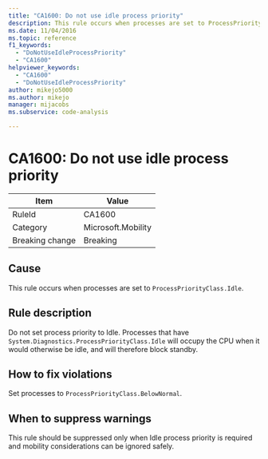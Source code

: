 ```yaml
---
title: "CA1600: Do not use idle process priority"
description: This rule occurs when processes are set to ProcessPriorityClass.Idle.
ms.date: 11/04/2016
ms.topic: reference
f1_keywords:
  - "DoNotUseIdleProcessPriority"
  - "CA1600"
helpviewer_keywords:
  - "CA1600"
  - "DoNotUseIdleProcessPriority"
author: mikejo5000
ms.author: mikejo
manager: mijacobs
ms.subservice: code-analysis

---
```


# CA1600: Do not use idle process priority

|Item|Value|
|-|-|
|RuleId|CA1600|
|Category|Microsoft.Mobility|
|Breaking change|Breaking|

## Cause

This rule occurs when processes are set to `ProcessPriorityClass.Idle`.

## Rule description

Do not set process priority to Idle. Processes that have `System.Diagnostics.ProcessPriorityClass.Idle` will occupy the CPU when it would otherwise be idle, and will therefore block standby.

## How to fix violations

Set processes to `ProcessPriorityClass.BelowNormal`.

## When to suppress warnings

This rule should be suppressed only when Idle process priority is required and mobility considerations can be ignored safely.
